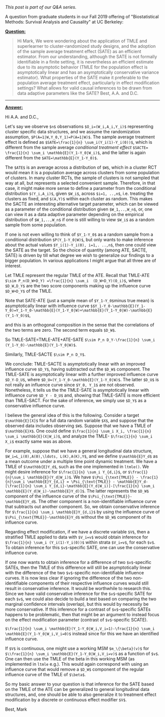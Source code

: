 _This post is part of our Q&A series._

A question from graduate students in our Fall 2019 offering of "Biostatistical Methods: Survival Analysis and Causality" at UC Berkeley:

<u>**Question:**</u>
> Hi Mark, 
> We were wondering about the application of TMLE and 
superlearner to cluster-randomized study designs, and the adoption of the sample average treatment effect (SATE) as an efficient estimator. From our understanding, although the SATE is not formally identifiable in a finite setting, it is nevertheless an efficient estimate due to its asymptotic behavior (TMLE for the population effect is asymptotically linear and has an asymptotically conservative variance estimator). What properties of the SATE make it preferable to the population average treatment effect, particularly in effect modification settings? What allows for valid causal inferences to be drawn from data adaptive parameters like the SATE? 
> Best, A.A. and D.C.

---

<u>**Answer:**</u>


Hi A.A. and D.C.,

Let's say we observe `$n$`  observations `$O_i=(W_i,A_i,Y_i)$` representing cluster specific data structures, and we assume the randomization assumption, `$P(A=1|W,Y_0,Y_1)=P(A=1|W)$`. The sample average treatment effect is defined as `$SATE=\frac{1}{n} \sum_i(Y_i(1)-Y_i(0))$`, which is different from the sample average *conditional treatment effect* `$SACTE= \frac{1}{n} \sum_i \mathbb{E}(Y_1-Y_0|W_i)$`, and the latter is again different from the `$ATE=\mathbb{E}(Y_1-Y_0)$`.

The `$ATE$`  is an average across a distribution of `$W$`, which in a cluster RCT would mean it is a population average across clusters from some population of clusters. In many cluster RCTs, the sample of clusters is not sampled that way at all, but represents a selected convenient sample. Therefore, in that case, it might make more sense to define a parameter from the conditional distribution `$(Y_i,A_i)$`, given `$W_i$`, across `$i=1, ..,n$`, i.e. treating the clusters as fixed, and `$(A,Y)$` within each cluster as random. This makes the SACTE an interesting alternative target parameter, which can be viewed as a parameter of the conditional distribution given `$W_1,..,W_n$`, or, one can view it as a data adaptive parameter depending on the empirical distribution of `$W_1,..,W_n$` if one is still willing to view `$W_i$` as a random sample from some population. 

If one is not even willing to think of `$Y_1-Y_0$` as a random sample from a conditional distribution `$P(Y_1-Y_0|W)$`, but only wants to make inference about the actual values `$Y_i(1)-Y_i(0), i=1,. ..,n$`, then one could view the SATE as the target. So the choice of quantity (among ATE, SACTE, SATE) is driven by till what degree we wish to generalize our findings to a bigger population. In various applications I might argue that all three are of interest. 

Let TMLE represent the regular TMLE of the ATE. Recall that TMLE-ATE `$\sim P_n(D_W+D_Y) =\frac{1}{n} \sum_i  (D_W+D_Y)(O_i)$`, where `$D_W,D_Y$` are the two score components making up the influence curve `$D_W+D_Y$` of the TMLE.

Note that SATE-ATE (just a sample mean of `$Y_1-Y_0$`minus true mean) is asymptotically linear with influence curve `$$Y_1-Y_0-\mathbb{E}(Y_1-Y_0)=Y_1-Y_0-\mathbb{E}(Y_1-Y_0|W)+\mathbb{E}(Y_1-Y_0|W)-\mathbb{E}(Y_1-Y_0)$$`,

and this is an orthogonal composition in the sense that the correlations of the two terms are zero. The second term equals `$D_W$`.

So TMLE-SATE=TMLE-ATE+ATE-SATE `$\sim P_n D_Y-\frac{1}{n} \sum_i (Y_1-Y_0)-\mathbb{E}(Y_1-Y_0|W)$`.

Similarly, TMLE-SACTE `$\sim P_n D_Y$`.

We conclude: TMLE-SACTE is asymptotically linear with an improved influence curve `$D_Y$`, having subtracted out the `$D_W$` component. The TMLE-SATE is asymptotically linear with a further improved influence curve `$D_Y-D_U$`, where `$D_U=(Y_1-Y_0-\mathbb{E}(Y_1-Y_0|W)$`. The latter `$D_U$` is not really an influence curve since `$Y_0, Y_1$` are not observed. Nonetheless, it tells us the the TMLE-SATE is asymptotically linear with inflluence curve `$D_Y - D_U$` and, showing that TMLE-SATE is more efficient than TMLE-SACT. For the sake of inference, we simply use `$D_Y$` as a conservative influence curve. 

I believe the general idea of this is the following. Consider a target `$\mathbb{E}[X]$` for a full data random variable `$X$`, and suppose that the observed data includes observing `$W$`. Suppose that we have a TMLE of `$\mathbb{E}X$`. One could define `$\frac{1}{n} \sum_i X_i, \frac{1}{n} \sum_i \mathbb{E}(X|W_i)$`, and analyze the TMLE- `$\frac{1}{n} \sum_i X_i$` exactly same was as above. 

For example, suppose that we have a general longitudinal data structure, `$W_i=L_i(0),A(0),\ldots, L(K),A(K),Y$`, and we define `$\mathbb{E}Y_d$` as a mean outcome under a multiple time point dynamic treatment. We have a TMLE of `$\mathbb{E}Y_d$`, such as the one implemented in `ltmle()`. We might desire inference for `$\frac{1}{n} \sum_i Y_{d,i}$`, or `$\frac{1}{n}\sum_i \mathbb{E}(Y_d|W_i)$`. We have `$\Psi_{\text{TMLE}} - \frac{1}{n}\sum_i \mathbb{E}Y_{d,i} = \Psi_{\text{TMLE}} - \mathbb{E}Y_d-[\frac{1}{n} \sum_i Y_{d,i}-\mathbb{E}(Y_d|W_i)]-[\frac{1}{n} \sum_i \mathbb{E}(Y_d|W_i)-\mathbb{E}Y_d)]$`. The latter represents the `$D_W$` component of the influence curve of the `$\Psi_{\text{TMLE}}-\mathbb{E}Y_d$`. The other component is a non-identifiable influence curve that subtracts out another component. So, we obtain conservative inference for `$\frac{1}{n} \sum_i \mathbb{E}Y_{d,i}$` by using the influence curve of `$\Psi_{\text{TMLE}}-\mathbb{E}Y_d$` without the `$D_W$` component of its influence curve.

Regarding effect modification, if we have a discrete variable `$V$`, then a stratified TMLE applied to data with `$V_i=v$` would obtain inference for  `$\frac{1}{n} \sum_i (Y_i(1)-Y_i(0))$`  within strata `$V_i=v$`, for each `$v$`. To obtain inference for this `$v$`-specific SATE, one can use the conservative influence curve. 

If one now wants to obtain inference for a difference of two `$v$`-specific SATEs, then the TMLE of this difference will still be asymptotically linear with the difference of the two `$v$`-specific non-identifiable influence curves. It is now less clear if ignoring the difference of the two non-identifiable components of their respective influence curves would still result in conservative inference. It would be worthwhile to research this. Since we have valid conservative inference for the `$v$`-specific SATE for each `$v$`, we could also decide to build a test based on comparing the two marginal confidence intervals (overlap), but this would by necessity be more conservative. If this inference for a contrast of `$v$`-specific SATEs happens to be problematic, then that might be an argument to instead focus on the effect modification parameter (contrast of `$v$`-specific SCATE).

`$\frac{1}{n} \sum_i \mathbb{E}(Y_1-Y_0|W_i,V_i=1)-\frac{1}{n} \sum_i \mathbb{E}(Y_1-Y_0|W_i,V_i=0)$` instead since for this we have an identified influence curve. 

If `$V$` is continuous, one might use a working MSM `$m_\{\beta}(v)$` for `$\\frac{1}{n} \sum_i \mathbb{E}(Y_1-Y_0|W_i,V_i=v)$` as a function of `$v$`. One can then use the TMLE of the beta in this working MSM (as implemented in `ltmle` e.g.). This would again correspond with using an influence curve that would remove a `$D_W$` component of the regular influence curve of the TMLE of `$\beta$`.  

So my basic answer to your question is that inference for the SATE based on the TMLE of the ATE can be generalized to general longitudinal data structures, and, one should be able to also generalize it to treatment effect modification by a discrete or continuous effect modifier `$V$`.  

Best, Mark